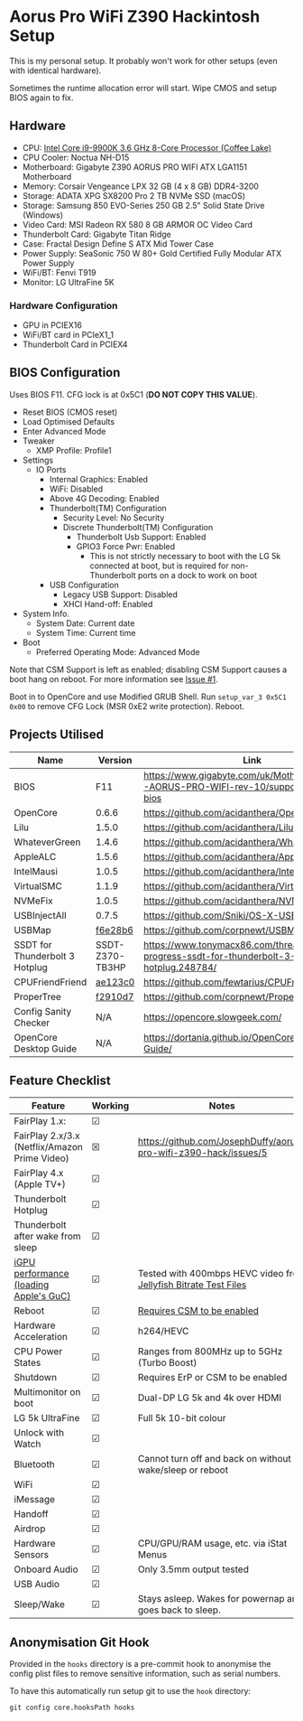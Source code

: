 # Aorus Pro WiFi Z390 Hackintosh Setup

This is my personal setup. It probably won't work for other setups (even with identical hardware).

Sometimes the runtime allocation error will start. Wipe CMOS and setup BIOS again to fix.

## Hardware

- CPU: [Intel Core i9-9900K 3.6 GHz 8-Core Processor (Coffee Lake)](https://ark.intel.com/content/www/us/en/ark/products/186605/intel-core-i9-9900k-processor-16m-cache-up-to-5-00-ghz.html)
- CPU Cooler: Noctua NH-D15
- Motherboard: Gigabyte Z390 AORUS PRO WIFI ATX LGA1151 Motherboard
- Memory: Corsair Vengeance LPX 32 GB (4 x 8 GB) DDR4-3200
- Storage: ADATA XPG SX8200 Pro 2 TB NVMe SSD (macOS)
- Storage: Samsung 850 EVO-Series 250 GB 2.5" Solid State Drive (Windows)
- Video Card: MSI Radeon RX 580 8 GB ARMOR OC Video Card
- Thunderbolt Card: Gigabyte Titan Ridge
- Case: Fractal Design Define S ATX Mid Tower Case
- Power Supply: SeaSonic 750 W 80+ Gold Certified Fully Modular ATX Power Supply
- WiFi/BT: Fenvi T919
- Monitor: LG UltraFine 5K

### Hardware Configuration

- GPU in PCIEX16
- WiFi/BT card in PCIeX1_1
- Thunderbolt Card in PCIEX4

## BIOS Configuration

Uses BIOS F11. CFG lock is at 0x5C1 (**DO NOT COPY THIS VALUE**).

- Reset BIOS (CMOS reset)
- Load Optimised Defaults
- Enter Advanced Mode
- Tweaker
  - XMP Profile: Profile1
- Settings
  - IO Ports
    - Internal Graphics: Enabled
    - WiFi: Disabled
    - Above 4G Decoding: Enabled
    - Thunderbolt(TM) Configuration
      - Security Level: No Security
      - Discrete Thunderbolt(TM) Configuration
        - Thunderbolt Usb Support: Enabled
        - GPIO3 Force Pwr: Enabled
          - This is not strictly necessary to boot with the LG 5k connected at boot, but is required for non-Thunderbolt ports on a dock to work on boot
    - USB Configuration
      - Legacy USB Support: Disabled
      - XHCI Hand-off: Enabled
- System Info.
  - System Date: Current date
  - System Time: Current time
- Boot
  - Preferred Operating Mode: Advanced Mode

Note that CSM Support is left as enabled; disabling CSM Support causes a boot hang on reboot. For more information see [Issue #1](https://github.com/JosephDuffy/aorus-pro-wifi-z390-hack/issues/1).

Boot in to OpenCore and use Modified GRUB Shell. Run `setup_var_3 0x5C1 0x00` to remove CFG Lock (MSR 0xE2 write protection). Reboot.

## Projects Utilised

| Name                           | Version                                                                                               | Link                                                                                       |
| ------------------------------ | ----------------------------------------------------------------------------------------------------- | ------------------------------------------------------------------------------------------ |
| BIOS                           | F11                                                                                                   | https://www.gigabyte.com/uk/Motherboard/Z390-AORUS-PRO-WIFI-rev-10/support#support-dl-bios |
| OpenCore                       | 0.6.6                                                                                                 | https://github.com/acidanthera/OpenCorePkg                                                 |
| Lilu                           | 1.5.0                                                                                                 | https://github.com/acidanthera/Lilu                                                        |
| WhateverGreen                  | 1.4.6                                                                                                 | https://github.com/acidanthera/WhateverGreen                                               |
| AppleALC                       | 1.5.6                                                                                                 | https://github.com/acidanthera/AppleALC                                                    |
| IntelMausi                     | 1.0.5                                                                                                 | https://github.com/acidanthera/IntelMausi                                                  |
| VirtualSMC                     | 1.1.9                                                                                                 | https://github.com/acidanthera/VirtualSMC                                                  |
| NVMeFix                        | 1.0.5                                                                                                 | https://github.com/acidanthera/NVMeFix                                                     |
| USBInjectAll                   | 0.7.5                                                                                                 | https://github.com/Sniki/OS-X-USB-Inject-All                                               |
| USBMap                         | [f6e28b6](https://github.com/corpnewt/USBMap/tree/f6e28b6f0c7edd5347690a1721f5a2241cbcc35d)           | https://github.com/corpnewt/USBMap                                                         |
| SSDT for Thunderbolt 3 Hotplug | SSDT-Z370-TB3HP                                                                                       | https://www.tonymacx86.com/threads/in-progress-ssdt-for-thunderbolt-3-hotplug.248784/      |
| CPUFriendFriend                | [ae123c0](https://github.com/fewtarius/CPUFriendFriend/tree/ae123c0aeb4595ce102da5355a85a690c3ddd03f) | https://github.com/fewtarius/CPUFriendFriend                                               |
| ProperTree                     | [f2910d7](https://github.com/corpnewt/ProperTree/commit/f2910d7fdcfcd719f4c64662bbc5aae234ff0bf0)     | https://github.com/corpnewt/ProperTree                                                     |
| Config Sanity Checker          | N/A                                                                                                   | https://opencore.slowgeek.com/                                                             |
| OpenCore Desktop Guide         | N/A                                                                                                   | https://dortania.github.io/OpenCore-Desktop-Guide/                                         |

## Feature Checklist

| Feature                                                                                                                                   | Working | Notes                                                                                          |
| ----------------------------------------------------------------------------------------------------------------------------------------- | ------- | ---------------------------------------------------------------------------------------------- |
| FairPlay 1.x:                                                                                                                             | ☑       |                                                                                                |
| FairPlay 2.x/3.x (Netflix/Amazon Prime Video)                                                                                             | ☒       | https://github.com/JosephDuffy/aorus-pro-wifi-z390-hack/issues/5                               |
| FairPlay 4.x (Apple TV+)                                                                                                                  | ☑       |                                                                                                |
| Thunderbolt Hotplug                                                                                                                       | ☑       |                                                                                                |
| Thunderbolt after wake from sleep                                                                                                         | ☑       |                                                                                                |
| [iGPU performance (loading Apple's GuC)](https://dortania.github.io/OpenCore-Desktop-Guide/post-install/drm.html#fixing-igpu-performance) | ☑       | Tested with 400mbps HEVC video from [Jellyfish Bitrate Test Files](http://www.jell.yfish.us/)  |
| Reboot                                                                                                                                    | ☑       | [Requires CSM to be enabled](https://github.com/JosephDuffy/aorus-pro-wifi-z390-hack/issues/1) |
| Hardware Acceleration                                                                                                                     | ☑       | h264/HEVC                                                                                      |
| CPU Power States                                                                                                                          | ☑       | Ranges from 800MHz up to 5GHz (Turbo Boost)                                                    |
| Shutdown                                                                                                                                  | ☑       | Requires ErP or CSM to be enabled                                                              |
| Multimonitor on boot                                                                                                                      | ☑       | Dual-DP LG 5k and 4k over HDMI                                                                 |
| LG 5k UltraFine                                                                                                                           | ☑       | Full 5k 10-bit colour                                                                          |
| Unlock with Watch                                                                                                                         | ☑       |                                                                                                |
| Bluetooth                                                                                                                                 | ☑       | Cannot turn off and back on without wake/sleep or reboot                                       |
| WiFi                                                                                                                                      | ☑       |                                                                                                |
| iMessage                                                                                                                                  | ☑       |                                                                                                |
| Handoff                                                                                                                                   | ☑       |                                                                                                |
| Airdrop                                                                                                                                   | ☑       |                                                                                                |
| Hardware Sensors                                                                                                                          | ☑       | CPU/GPU/RAM usage, etc. via iStat Menus                                                        |
| Onboard Audio                                                                                                                             | ☑       | Only 3.5mm output tested                                                                       |
| USB Audio                                                                                                                                 | ☑       |                                                                                                |
| Sleep/Wake                                                                                                                                | ☑       | Stays asleep. Wakes for powernap and goes back to sleep.                                       |

## Anonymisation Git Hook

Provided in the `hooks` directory is a pre-commit hook to anonymise the config plist files to remove sensitive information, such as serial numbers.

To have this automatically run setup git to use the `hook` directory:

```
git config core.hooksPath hooks
```

